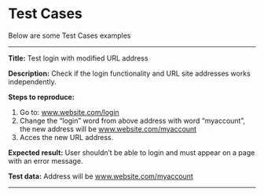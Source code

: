 # Test Cases

Below are some Test Cases examples 

---------------------

**Title:** 
Test login with modified URL address

**Description:**
Check if the login functionality and URL site addresses works independently. 

**Steps to reproduce:** 
1. Go to: www.website.com/login
2. Change the “login” word from above address with word “myaccount”, the new address will be  www.website.com/myaccount 
3. Acces the new URL address. 

**Expected result:** User shouldn’t be able to login and must appear on a page with an error message. 

**Test data:** Address will be  www.website.com/myaccount 


---------------------
